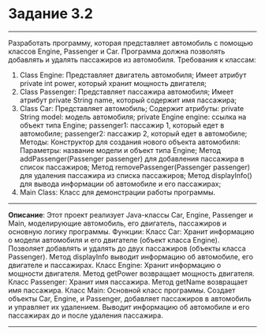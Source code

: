 # Задание 3.2
***
Разработать программу, которая представляет автомобиль с помощью классов Engine, Passenger и Car.
Программа должна позволять добавлять и удалять пассажиров из автомобиля. Требования к классам:

1. Class Engine:
    Представляет двигатель автомобиля;
    Имеет атрибут private int power, который хранит мощность двигателя;
2. Class Passenger:
    Представляет пассажира автомобиля;
    Имеет атрибут private String name, который содержит имя пассажира;
3. Class Car:
    Представляет автомобиль;
    Содержит атрибуты:
        private String model: модель автомобиля;
        private Engine engine: ссылка на объект типа Engine;
        passenger1: пассажир 1, который едет в автомобиле;
        passenger2: пассажир 2, который едет в автомобиле;
    Методы:
        Конструктор для создания нового объекта автомобиля:
            Параметры: название модели и объект типа Engine;
        Метод addPassenger(Passenger passenger) для добавления пассажира в список пассажиров;
        Метод removePassenger(Passenger passenger) для удаления пассажира из списка пассажиров;
        Метод displayInfo() для вывода информации об автомобиле и его пассажирах;
4. Main Class:
    Класс для демонстрации работы программы.

***
**Описание**: Этот проект реализует Java-классы Car, Engine, Passenger и Main, моделирующие автомобиль, его двигатель, пассажиров и основную логику программы.
Функции:
    Класс Car:
        Хранит информацию о модели автомобиля и его двигателе (объект класса Engine).
        Позволяет добавлять и удалять до двух пассажиров (объекты класса Passenger).
        Метод displayInfo выводит информацию об автомобиле, его двигателе и пассажирах.
    Класс Engine:
        Хранит информацию о мощности двигателя.
        Метод getPower возвращает мощность двигателя.
    Класс Passenger:
        Хранит имя пассажира.
        Метод getName возвращает имя пассажира.
    Класс Main:
        Основной класс программы.
        Создает объекты Car, Engine, и Passenger, добавляет пассажиров в автомобиль и управляет их удалением.
        Выводит информацию об автомобиле и его пассажирах до и после удаления пассажира.
***
